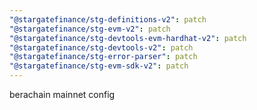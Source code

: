 ```yaml
---
"@stargatefinance/stg-definitions-v2": patch
"@stargatefinance/stg-evm-v2": patch
"@stargatefinance/stg-devtools-evm-hardhat-v2": patch
"@stargatefinance/stg-devtools-v2": patch
"@stargatefinance/stg-error-parser": patch
"@stargatefinance/stg-evm-sdk-v2": patch
---
```


berachain mainnet config
